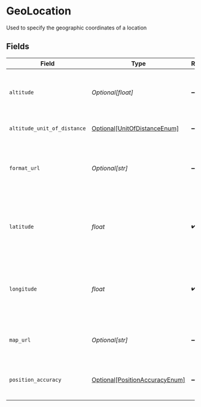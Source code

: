 # GeoLocation

Used to specify the geographic coordinates of a location


## Fields

| Field                                                                         | Type                                                                          | Required                                                                      | Description                                                                   | Example                                                                       |
| ----------------------------------------------------------------------------- | ----------------------------------------------------------------------------- | ----------------------------------------------------------------------------- | ----------------------------------------------------------------------------- | ----------------------------------------------------------------------------- |
| `altitude`                                                                    | *Optional[float]*                                                             | :heavy_minus_sign:                                                            | The height or an item, typically measured above sea level                     | 5280                                                                          |
| `altitude_unit_of_distance`                                                   | [Optional[UnitOfDistanceEnum]](../../models/shared/unitofdistanceenum.md)     | :heavy_minus_sign:                                                            | Miles, Kilometers, etc.                                                       |                                                                               |
| `format_url`                                                                  | *Optional[str]*                                                               | :heavy_minus_sign:                                                            | The URL to the format for the latitude and longitude for this location.       | www.destinationmap.com                                                        |
| `latitude`                                                                    | *float*                                                                       | :heavy_check_mark:                                                            | The measure of the angular distance on a meridan north or south equator       | 38.8951                                                                       |
| `longitude`                                                                   | *float*                                                                       | :heavy_check_mark:                                                            | The measure of the angular distance on a meridan east or west equator         | -77.0364                                                                      |
| `map_url`                                                                     | *Optional[str]*                                                               | :heavy_minus_sign:                                                            | link for embedded map showing location                                        | www.destinationmap.com                                                        |
| `position_accuracy`                                                           | [Optional[PositionAccuracyEnum]](../../models/shared/positionaccuracyenum.md) | :heavy_minus_sign:                                                            | Specifies the level of accuracy for the position                              |                                                                               |